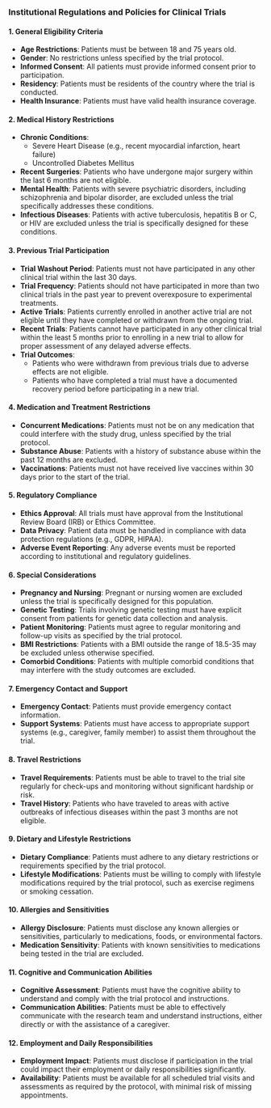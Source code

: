 ### Institutional Regulations and Policies for Clinical Trials

#### 1. **General Eligibility Criteria**
   - **Age Restrictions**: Patients must be between 18 and 75 years old.
   - **Gender**: No restrictions unless specified by the trial protocol.
   - **Informed Consent**: All patients must provide informed consent prior to participation.
   - **Residency**: Patients must be residents of the country where the trial is conducted.
   - **Health Insurance**: Patients must have valid health insurance coverage.

#### 2. **Medical History Restrictions**
   - **Chronic Conditions**:
     - Severe Heart Disease (e.g., recent myocardial infarction, heart failure)
     - Uncontrolled Diabetes Mellitus     
   - **Recent Surgeries**: Patients who have undergone major surgery within the last 6 months are not eligible.
   - **Mental Health**: Patients with severe psychiatric disorders, including schizophrenia and bipolar disorder, are excluded unless the trial specifically addresses these conditions.
   - **Infectious Diseases**: Patients with active tuberculosis, hepatitis B or C, or HIV are excluded unless the trial is specifically designed for these conditions.

#### 3. **Previous Trial Participation**
   - **Trial Washout Period**: Patients must not have participated in any other clinical trial within the last 30 days.
   - **Trial Frequency**: Patients should not have participated in more than two clinical trials in the past year to prevent overexposure to experimental treatments.
   - **Active Trials**: Patients currently enrolled in another active trial are not eligible until they have completed or withdrawn from the ongoing trial.
   - **Recent Trials**: Patients cannot have participated in any other clinical trial within the least 5 months prior to enrolling in a new trial to allow for proper assessment of any delayed adverse effects.
   - **Trial Outcomes**:
     - Patients who were withdrawn from previous trials due to adverse effects are not eligible.
     - Patients who have completed a trial must have a documented recovery period before participating in a new trial.

#### 4. **Medication and Treatment Restrictions**
   - **Concurrent Medications**: Patients must not be on any medication that could interfere with the study drug, unless specified by the trial protocol.
   - **Substance Abuse**: Patients with a history of substance abuse within the past 12 months are excluded.
   - **Vaccinations**: Patients must not have received live vaccines within 30 days prior to the start of the trial.

#### 5. **Regulatory Compliance**
   - **Ethics Approval**: All trials must have approval from the Institutional Review Board (IRB) or Ethics Committee.
   - **Data Privacy**: Patient data must be handled in compliance with data protection regulations (e.g., GDPR, HIPAA).
   - **Adverse Event Reporting**: Any adverse events must be reported according to institutional and regulatory guidelines.

#### 6. **Special Considerations**
   - **Pregnancy and Nursing**: Pregnant or nursing women are excluded unless the trial is specifically designed for this population.
   - **Genetic Testing**: Trials involving genetic testing must have explicit consent from patients for genetic data collection and analysis.
   - **Patient Monitoring**: Patients must agree to regular monitoring and follow-up visits as specified by the trial protocol.
   - **BMI Restrictions**: Patients with a BMI outside the range of 18.5-35 may be excluded unless otherwise specified.
   - **Comorbid Conditions**: Patients with multiple comorbid conditions that may interfere with the study outcomes are excluded.

#### 7. **Emergency Contact and Support**
   - **Emergency Contact**: Patients must provide emergency contact information.
   - **Support Systems**: Patients must have access to appropriate support systems (e.g., caregiver, family member) to assist them throughout the trial.

#### 8. **Travel Restrictions**
   - **Travel Requirements**: Patients must be able to travel to the trial site regularly for check-ups and monitoring without significant hardship or risk.
   - **Travel History**: Patients who have traveled to areas with active outbreaks of infectious diseases within the past 3 months are not eligible.

#### 9. **Dietary and Lifestyle Restrictions**
   - **Dietary Compliance**: Patients must adhere to any dietary restrictions or requirements specified by the trial protocol.
   - **Lifestyle Modifications**: Patients must be willing to comply with lifestyle modifications required by the trial protocol, such as exercise regimens or smoking cessation.

#### 10. **Allergies and Sensitivities**
   - **Allergy Disclosure**: Patients must disclose any known allergies or sensitivities, particularly to medications, foods, or environmental factors.
   - **Medication Sensitivity**: Patients with known sensitivities to medications being tested in the trial are excluded.

#### 11. **Cognitive and Communication Abilities**
   - **Cognitive Assessment**: Patients must have the cognitive ability to understand and comply with the trial protocol and instructions.
   - **Communication Abilities**: Patients must be able to effectively communicate with the research team and understand instructions, either directly or with the assistance of a caregiver.

#### 12. **Employment and Daily Responsibilities**
   - **Employment Impact**: Patients must disclose if participation in the trial could impact their employment or daily responsibilities significantly.
   - **Availability**: Patients must be available for all scheduled trial visits and assessments as required by the protocol, with minimal risk of missing appointments.